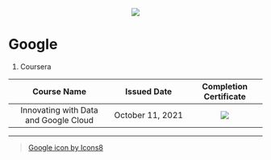 <p align='center'>
  <img src="https://img.icons8.com/fluency/128/000000/google-logo.png"/>
</p>

# Google
1. Coursera

|Course Name|Issued Date|Completion Certificate|
|:--------:|:----------:|:--------------------:|
|Innovating with Data and Google Cloud|October&nbsp;11,&nbsp;2021|<a href="https://www.coursera.org/account/accomplishments/verify/ABCWV6UVHJMQ"><img src="./Images/Coursera_Duke_Behavioral Finance.png"/></a>|


---
> <a href="https://icons8.com/icon/V5cGWnc9R4xj/google">Google icon by Icons8</a>
